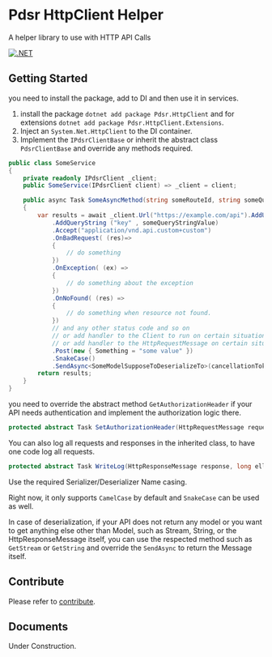 # Pdsr HttpClient Helper

A helper library to use with HTTP API Calls

[![.NET](https://github.com/Peymanpn/Pdsr.HttpClient/actions/workflows/dotnet.yml/badge.svg)](https://github.com/Peymanpn/Pdsr.HttpClient/actions/workflows/dotnet.yml)

## Getting Started

you need to install the package, add to DI and then use it in services.

1. install the package `dotnet add package Pdsr.HttpClient` and for extensions `dotnet add package Pdsr.HttpClient.Extensions`.
2. Inject an `System.Net.HttpClient` to the DI container.
3. Implement the `IPdsrClientBase` or inherit the abstract class `PdsrClientBase` and override any methods required.

```csharp
public class SomeService
{
    private readonly IPdsrClient _client;
    public SomeService(IPdsrClient client) => _client = client;

    public async Task SomeAsyncMethod(string someRouteId, string someQueryStringValue, CancellationToken cancellationToken = default)
    {
        var results = await _client.Url("https://example.com/api").AddUrl(someRouteId)
            .AddQueryString ("key" , someQueryStringValue)
            .Accept("application/vnd.api.custom+custom")
            .OnBadRequest( (res)=>
            {
                // do something
            })
            .OnException( (ex) =>
            {
                // do something about the exception
            })
            .OnNoFound( (res) =>
            {
                // do something when resource not found.
            })
            // and any other status code and so on
            // or add handler to the Client to run on certain situations
            // or add handler to the HttpRequestMessage on certain situations
            .Post(new { Something = "some value" })
            .SnakeCase()
            .SendAsync<SomeModelSupposeToDeserializeTo>(cancellationToken);
        return results;
    }
}
```

you need to override the abstract method `GetAuthorizationHeader` if your API needs authentication and implement the authorization logic there.

```csharp
protected abstract Task SetAuthorizationHeader(HttpRequestMessage request, CancellationToken cancellationToken = default);
```

You can also log all requests and responses in the inherited class, to have one code log all requests.

```csharp
protected abstract Task WriteLog(HttpResponseMessage response, long ellapsed, CancellationToken cancellationToken = default);
```

Use the required Serializer/Deserializer Name casing.

Right now, it only supports `CamelCase` by default and `SnakeCase` can be used as well.

In case of deserialization, if your API does not return any model or you want to get anything else other than Model, such as Stream, String, or the HttpResponseMessage itself, you can use the respected method such as `GetStream` or `GetString` and override the `SendAsync` to return the Message itself.

## Contribute

Please refer to [contribute](CONTRIBUTING.md).

## Documents

Under Construction.
